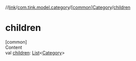 //[link](../../index.md)/[com.tink.model.category](../index.md)/[[common]Category](index.md)/[children](children.md)



# children  
[common]  
Content  
val [children](children.md): [List](https://kotlinlang.org/api/latest/jvm/stdlib/kotlin.collections/-list/index.html)<[Category](index.md)>  



